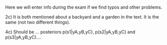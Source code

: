 Here we will enter info during the exam if we find typos and other problems.

2c) It is both mentioned about a backyard and a garden in the text. It is the same (not two different things).

4c) Should be
... posteriors p(s1|yA,yB,yC), p(s2|yA,yB,yC) and p(s3|yA,yB,yC)....

